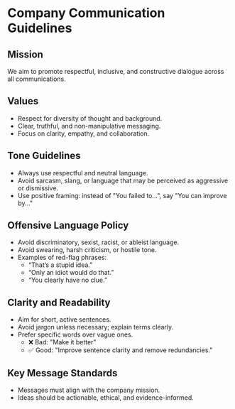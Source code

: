 # Company Communication Guidelines

## Mission

We aim to promote respectful, inclusive, and constructive dialogue across all communications.

## Values

- Respect for diversity of thought and background.
- Clear, truthful, and non-manipulative messaging.
- Focus on clarity, empathy, and collaboration.

## Tone Guidelines

- Always use respectful and neutral language.
- Avoid sarcasm, slang, or language that may be perceived as aggressive or dismissive.
- Use positive framing: instead of "You failed to...", say "You can improve by..."

## Offensive Language Policy

- Avoid discriminatory, sexist, racist, or ableist language.
- Avoid swearing, harsh criticism, or hostile tone.
- Examples of red-flag phrases:
  - “That’s a stupid idea.”
  - “Only an idiot would do that.”
  - “You clearly have no clue.”

## Clarity and Readability

- Aim for short, active sentences.
- Avoid jargon unless necessary; explain terms clearly.
- Prefer specific words over vague ones.
  - ❌ Bad: "Make it better"
  - ✅ Good: "Improve sentence clarity and remove redundancies."

## Key Message Standards

- Messages must align with the company mission.
- Ideas should be actionable, ethical, and evidence-informed.

